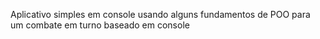 Aplicativo simples em console usando alguns fundamentos de POO para um combate em turno baseado em console
